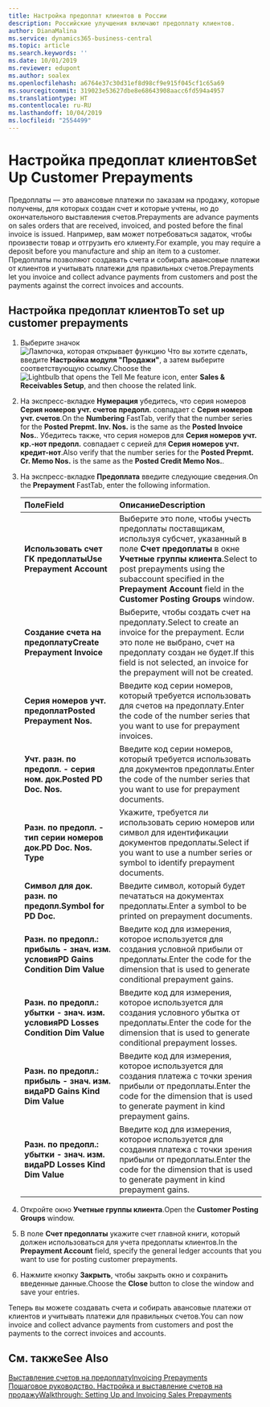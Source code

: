 ```yaml
---
title: Настройка предоплат клиентов в России
description: Российские улучшения включают предоплату клиентов.
author: DianaMalina
ms.service: dynamics365-business-central
ms.topic: article
ms.search.keywords: ''
ms.date: 10/01/2019
ms.reviewer: edupont
ms.author: soalex
ms.openlocfilehash: a6764e37c30d31ef8d98cf9e915f045cf1c65a69
ms.sourcegitcommit: 319023e53627dbe8e68643908aacc6fd594a4957
ms.translationtype: HT
ms.contentlocale: ru-RU
ms.lasthandoff: 10/04/2019
ms.locfileid: "2554499"
---
```

# <a name="set-up-customer-prepayments"></a><span data-ttu-id="14542-103">Настройка предоплат клиентов</span><span class="sxs-lookup"><span data-stu-id="14542-103">Set Up Customer Prepayments</span></span>

<span data-ttu-id="14542-104">Предоплаты — это авансовые платежи по заказам на продажу, которые получены, для которых создан счет и которые учтены, но до окончательного выставления счетов.</span><span class="sxs-lookup"><span data-stu-id="14542-104">Prepayments are advance payments on sales orders that are received, invoiced, and posted before the final invoice is issued.</span></span> <span data-ttu-id="14542-105">Например, вам может потребоваться задаток, чтобы произвести товар и отгрузить его клиенту.</span><span class="sxs-lookup"><span data-stu-id="14542-105">For example, you may require a deposit before you manufacture and ship an item to a customer.</span></span> <span data-ttu-id="14542-106">Предоплаты позволяют создавать счета и собирать авансовые платежи от клиентов и учитывать платежи для правильных счетов.</span><span class="sxs-lookup"><span data-stu-id="14542-106">Prepayments let you invoice and collect advance payments from customers and post the payments against the correct invoices and accounts.</span></span>

## <a name="to-set-up-customer-prepayments"></a><span data-ttu-id="14542-107">Настройка предоплат клиентов</span><span class="sxs-lookup"><span data-stu-id="14542-107">To set up customer prepayments</span></span>

1. <span data-ttu-id="14542-108">Выберите значок ![Лампочка, которая открывает функцию Что вы хотите сделать](../../media/ui-search/search_small.png "Что вы хотите сделать"), введите **Настройка модуля "Продажи"**, а затем выберите соответствующую ссылку.</span><span class="sxs-lookup"><span data-stu-id="14542-108">Choose the ![Lightbulb that opens the Tell Me feature](../../media/ui-search/search_small.png "Tell me what you want to do") icon, enter **Sales & Receivables Setup**, and then choose the related link.</span></span>

2. <span data-ttu-id="14542-109">На экспресс-вкладке **Нумерация** убедитесь, что серия номеров **Серия номеров учт. счетов предопл.** совпадает с **Серия номеров учт. счетов**.</span><span class="sxs-lookup"><span data-stu-id="14542-109">On the **Numbering** FastTab, verify that the number series for the **Posted Prepmt. Inv. Nos.** is the same as the **Posted Invoice Nos.**.</span></span> <span data-ttu-id="14542-110">Убедитесь также, что серия номеров для **Серия номеров учт. кр.-нот предопл.** совпадает с серией для **Серия номеров учт. кредит-нот**.</span><span class="sxs-lookup"><span data-stu-id="14542-110">Also verify that the number series for the **Posted Prepmt. Cr. Memo Nos.** is the same as the **Posted Credit Memo Nos.**.</span></span>

3. <span data-ttu-id="14542-111">На экспресс-вкладке **Предоплата** введите следующие сведения.</span><span class="sxs-lookup"><span data-stu-id="14542-111">On the **Prepayment** FastTab, enter the following information.</span></span>

   | <span data-ttu-id="14542-112">Поле</span><span class="sxs-lookup"><span data-stu-id="14542-112">Field</span></span>                             | <span data-ttu-id="14542-113">Описание</span><span class="sxs-lookup"><span data-stu-id="14542-113">Description</span></span>                                                  |
   | :-------------------------------- | :----------------------------------------------------------- |
   | <span data-ttu-id="14542-114">**Использовать счет ГК предоплаты**</span><span class="sxs-lookup"><span data-stu-id="14542-114">**Use Prepayment Account**</span></span>        | <span data-ttu-id="14542-115">Выберите это поле, чтобы учесть предоплаты поставщикам, используя субсчет, указанный в поле **Счет предоплаты** в окне **Учетные группы клиента**.</span><span class="sxs-lookup"><span data-stu-id="14542-115">Select to post prepayments using the subaccount specified in the **Prepayment Account** field in the **Customer Posting Groups** window.</span></span> |
   | <span data-ttu-id="14542-116">**Создание счета на предоплату**</span><span class="sxs-lookup"><span data-stu-id="14542-116">**Create Prepayment Invoice**</span></span>     | <span data-ttu-id="14542-117">Выберите, чтобы создать счет на предоплату.</span><span class="sxs-lookup"><span data-stu-id="14542-117">Select to create an invoice for the prepayment.</span></span> <span data-ttu-id="14542-118">Если это поле не выбрано, счет на предоплату создан не будет.</span><span class="sxs-lookup"><span data-stu-id="14542-118">If this field is not selected, an invoice for the prepayment will not be created.</span></span> |
   | <span data-ttu-id="14542-119">**Серия номеров учт. предоплат**</span><span class="sxs-lookup"><span data-stu-id="14542-119">**Posted Prepayment Nos.**</span></span>        | <span data-ttu-id="14542-120">Введите код серии номеров, который требуется использовать для счетов на предоплату.</span><span class="sxs-lookup"><span data-stu-id="14542-120">Enter the code of the number series that you want to use for prepayment invoices.</span></span> |
   | <span data-ttu-id="14542-121">**Учт. разн. по предопл. - серия ном. док.**</span><span class="sxs-lookup"><span data-stu-id="14542-121">**Posted PD Doc. Nos.**</span></span>           | <span data-ttu-id="14542-122">Введите код серии номеров, который требуется использовать для документов предоплаты.</span><span class="sxs-lookup"><span data-stu-id="14542-122">Enter the code of the number series that you want to use for prepayment documents.</span></span> |
   | <span data-ttu-id="14542-123">**Разн. по предопл. - тип серии номеров док.**</span><span class="sxs-lookup"><span data-stu-id="14542-123">**PD Doc. Nos. Type**</span></span>             | <span data-ttu-id="14542-124">Укажите, требуется ли использовать серию номеров или символ для идентификации документов предоплаты.</span><span class="sxs-lookup"><span data-stu-id="14542-124">Select if you want to use a number series or symbol to identify prepayment documents.</span></span> |
   | <span data-ttu-id="14542-125">**Символ для док. разн. по предопл.**</span><span class="sxs-lookup"><span data-stu-id="14542-125">**Symbol for PD Doc.**</span></span>            | <span data-ttu-id="14542-126">Введите символ, который будет печататься на документах предоплаты.</span><span class="sxs-lookup"><span data-stu-id="14542-126">Enter a symbol to be printed on prepayment documents.</span></span>        |
   | <span data-ttu-id="14542-127">**Разн. по предопл.: прибыль - знач. изм. условия**</span><span class="sxs-lookup"><span data-stu-id="14542-127">**PD Gains Condition Dim Value**</span></span>  | <span data-ttu-id="14542-128">Введите код для измерения, которое используется для создания условной прибыли от предоплаты.</span><span class="sxs-lookup"><span data-stu-id="14542-128">Enter the code for the dimension that is used to generate conditional prepayment gains.</span></span> |
   | <span data-ttu-id="14542-129">**Разн. по предопл.: убытки - знач. изм. условия**</span><span class="sxs-lookup"><span data-stu-id="14542-129">**PD Losses Condition Dim Value**</span></span> | <span data-ttu-id="14542-130">Введите код для измерения, которое используется для создания условного убытка от предоплаты.</span><span class="sxs-lookup"><span data-stu-id="14542-130">Enter the code for the dimension that is used to generate conditional prepayment losses.</span></span> |
   | <span data-ttu-id="14542-131">**Разн. по предопл.: прибыль - знач. изм. вида**</span><span class="sxs-lookup"><span data-stu-id="14542-131">**PD Gains Kind Dim Value**</span></span>       | <span data-ttu-id="14542-132">Введите код для измерения, которое используется для создания платежа с точки зрения прибыли от предоплаты.</span><span class="sxs-lookup"><span data-stu-id="14542-132">Enter the code for the dimension that is used to generate payment in kind prepayment gains.</span></span> |
   | <span data-ttu-id="14542-133">**Разн. по предопл.: убытки - знач. изм. вида**</span><span class="sxs-lookup"><span data-stu-id="14542-133">**PD Losses Kind Dim Value**</span></span>      | <span data-ttu-id="14542-134">Введите код для измерения, которое используется для создания платежа с точки зрения прибыли от предоплаты.</span><span class="sxs-lookup"><span data-stu-id="14542-134">Enter the code for the dimension that is used to generate payment in kind prepayment gains.</span></span> |

4. <span data-ttu-id="14542-135">Откройте окно **Учетные группы клиента**.</span><span class="sxs-lookup"><span data-stu-id="14542-135">Open the **Customer Posting Groups** window.</span></span>

5. <span data-ttu-id="14542-136">В поле **Счет предоплаты** укажите счет главной книги, который должен использоваться для учета предоплаты клиентов.</span><span class="sxs-lookup"><span data-stu-id="14542-136">In the **Prepayment Account** field, specify the general ledger accounts that you want to use for posting customer prepayments.</span></span>

6. <span data-ttu-id="14542-137">Нажмите кнопку **Закрыть**, чтобы закрыть окно и сохранить введенные данные.</span><span class="sxs-lookup"><span data-stu-id="14542-137">Choose the **Close** button to close the window and save your entries.</span></span>

<span data-ttu-id="14542-138">Теперь вы можете создавать счета и собирать авансовые платежи от клиентов и учитывать платежи для правильных счетов.</span><span class="sxs-lookup"><span data-stu-id="14542-138">You can now invoice and collect advance payments from customers and post the payments to the correct invoices and accounts.</span></span>

## <a name="see-also"></a><span data-ttu-id="14542-139">См. также</span><span class="sxs-lookup"><span data-stu-id="14542-139">See Also</span></span>

[<span data-ttu-id="14542-140">Выставление счетов на предоплату</span><span class="sxs-lookup"><span data-stu-id="14542-140">Invoicing Prepayments</span></span>](../../finance-invoice-prepayments.md)  
[<span data-ttu-id="14542-141">Пошаговое руководство. Настройка и выставление счетов на продажу</span><span class="sxs-lookup"><span data-stu-id="14542-141">Walkthrough: Setting Up and Invoicing Sales Prepayments</span></span>](../../walkthrough-setting-up-and-invoicing-sales-prepayments.md)  
